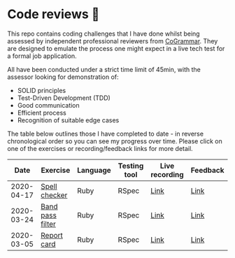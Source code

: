 # Code reviews 🔎

This repo contains coding challenges that I have done whilst being assessed by independent professional reviewers from [CoGrammar](https://www.cogrammar.com/). They are designed to emulate the process one might expect in a live tech test for a formal job application.

All have been conducted under a strict time limit of 45min, with the assessor looking for demonstration of:
- SOLID principles
- Test-Driven Development (TDD)
- Good communication
- Efficient process
- Recognition of suitable edge cases

The table below outlines those I have completed to date - in reverse chronological order so you can see my progress over time. Please click on one of the exercises or recording/feedback links for more detail.

| Date | Exercise | Language | Testing tool | Live recording | Feedback |
| ------------- | ------------- | ------------- | ------------- |  ------------- | ------------- |
| 2020-04-17  | [Spell checker](code-review-3) | Ruby | RSpec | [Link](https://www.youtube.com/watch?v=Fehc2HlOc6M)  | [Link](code-review-3/Ruby/2020-04-17-Orange_Jynx_27-feedback.pdf)  |
| 2020-03-24  | [Band pass filter](code-review-2) | Ruby | RSpec | [Link](https://www.youtube.com/watch?v=MWi1OaEnx8A)  | [Link](code-review-2/Ruby/2020-03-24-Orange_Jynx_27-feedback.pdf)  |
| 2020-03-05  | [Report card](code-review-1) | Ruby | RSpec | [Link](https://www.youtube.com/watch?v=vGxOZcuRls4)  | [Link](code-review-1/Ruby/2020-03-05-Orange_Jynx_27-feedback.pdf)  |